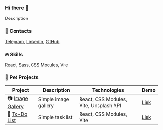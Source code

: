 ### Hi there 👋

Description

### 📱 Contacts

[Telegram](url), [LinkedIn](url), [GitHub](https://github.com/flinski)

### 🔥 Skills

React, Sass, CSS Modules, Vite

### 🚀 Pet Projects

| Project | Description | Technologies | Demo |
|---------|-------------|--------------|------|
| 📷 [Image Gallery](https://github.com/flinski/image-gallery) | Simple image gallery | React, CSS Modules, Vite, Unsplash API | [Link](https://flinski.github.io/image-gallery/) |
| 📃 [To-Do List](https://github.com/flinski/todo-list) | Simple task list | React, CSS Modules, Vite | [Link](https://flinski.github.io/todo-list/) |

